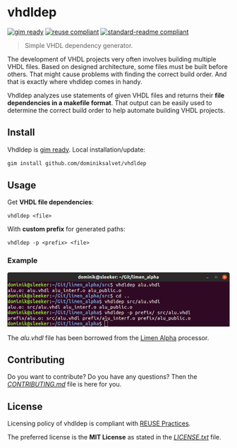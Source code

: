 # vhdldep

[![gim ready](https://img.shields.io/badge/gim-ready-571997.svg)](https://github.com/dominiksalvet/gim)
[![reuse compliant](https://reuse.software/badge/reuse-compliant.svg)](https://reuse.software/)
[![standard-readme compliant](https://img.shields.io/badge/readme_style-standard-brightgreen.svg)](https://github.com/RichardLitt/standard-readme)

> Simple VHDL dependency generator.

The development of VHDL projects very often involves building multiple VHDL files. Based on designed architecture, some files must be built before others. That might cause problems with finding the correct build order. And that is exactly where vhdldep comes in handy.

Vhdldep analyzes use statements of given VHDL files and returns their **file dependencies in a makefile format**. That output can be easily used to determine the correct build order to help automate building VHDL projects.

## Install

Vhdldep is [gim ready](https://github.com/dominiksalvet/gim). Local installation/update:

```sh
gim install github.com/dominiksalvet/vhdldep
```

## Usage

Get **VHDL file dependencies**:

```
vhdldep <file>
```

With **custom prefix** for generated paths:

```
vhdldep -p <prefix> <file>
```

### Example

<p align="center">
    <img src="img/example.png" alt="vhdldep example">
</p>

The *alu.vhdl* file has been borrowed from the [Limen Alpha](https://github.com/dominiksalvet/limen_alpha) processor.

## Contributing

Do you want to contribute? Do you have any questions? Then the [*CONTRIBUTING.md*](CONTRIBUTING.md) file is here for you.

## License

Licensing policy of vhdldep is compliant with [REUSE Practices](https://reuse.software/practices/2.0/).

The preferred license is the **MIT License** as stated in the [*LICENSE.txt*](LICENSE.txt) file.
